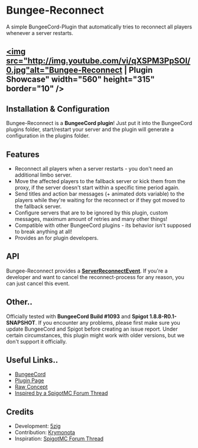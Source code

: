 # Bungee-Reconnect
A simple BungeeCord-Plugin that automatically tries to reconnect all players whenever a server restarts.

<a href="http://www.youtube.com/watch?feature=player_embedded&v=qXSPM3PpSOI" target="_blank"><img src="http://img.youtube.com/vi/qXSPM3PpSOI/0.jpg"alt="Bungee-Reconnect | Plugin Showcase" width="560" height="315" border="10" /></a>
------


Installation & Configuration
------
Bungee-Reconnect is a **BungeeCord plugin**! Just put it into the BungeeCord plugins folder, start/restart your server and the plugin will generate a configuration in the plugins folder.


Features
------
- Reconnect all players when a server restarts - you don't need an additional limbo server.
- Move the affected players to the fallback server or kick them from the proxy, if the server doesn't start within a specific time period again.
- Send titles and action bar messages (+ animated dots variable) to the players while they're waiting for the reconnect or if they got moved to the fallback server.
- Configure servers that are to be ignored by this plugin, custom messages, maximum amount of retries and many other things!
- Compatible with other BungeeCord plugins - its behavior isn't supposed to break anything at all!
- Provides an for plugin developers.


API
------
Bungee-Reconnect provides a [**ServerReconnectEvent**](src/eu/the5zig/reconnect/api/ServerReconnectEvent.java).
If you're a developer and want to cancel the reconnect-process for any reason, you can just cancel this event.


Other..
------
Officially tested with **BungeeCord Build #1093** and **Spigot 1.8.8-R0.1-SNAPSHOT**.
If you encounter any problems, please first make sure you update BungeeCord and Spigot before creating an issue report.
Under certain circumstances, this plugin might work with older versions, but we don't support it officially.



Useful Links..
------
- [BungeeCord](https://www.spigotmc.org/wiki/bungeecord/)
- [Plugin Page](https://www.spigotmc.org/resources/bungee-reconnect.16429/)
- [Raw Concept](https://www.spigotmc.org/threads/how-to-create-a-fake-keep-alive-server.111825/#post-1203686)
- [Inspired by a SpigotMC Forum Thread](https://www.spigotmc.org/threads/restart-plugin-built-into-spigot-pls-help-4-diamond.111789/)


Credits
------
- Development: [5zig](https://github.com/5zig)
- Contribution: [Krymonota](https://github.com/Krymonota)
- Inspiration: [SpigotMC Forum Thread](https://www.spigotmc.org/threads/restart-plugin-built-into-spigot-pls-help-4-diamond.111789/)
